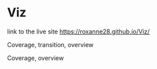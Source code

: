 # Viz

link to the live site  https://roxanne28.github.io/Viz/

Coverage, transition, overview
<script async src="//jsfiddle.net/roroxom/nc9ao1dr/embed/result/"></script>

Coverage, overview
<script async src="//jsfiddle.net/roroxom/nvteb31f/embed/result/"></script>

